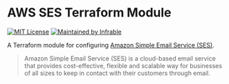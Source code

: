 # AWS SES Terraform Module

[![MIT License](https://img.shields.io/badge/License-MIT-blue.svg)](https://github.com/infrable-io/terraform-aws-ses/blob/master/LICENSE)
[![Maintained by Infrable](https://img.shields.io/badge/Maintained%20by-Infrable-000000)](https://infrable.io)

A Terraform module for configuring [Amazon Simple Email Service (SES)](https://docs.aws.amazon.com/ses/latest/dg/Welcome.html).

> Amazon Simple Email Service (SES) is a cloud-based email service that provides cost-effective, flexible and scalable way for businesses of all sizes to keep in contact with their customers through email.
